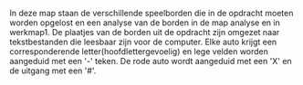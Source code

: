 In deze map staan de verschillende speelborden die in de opdracht moeten worden opgelost en een analyse van de borden in de map analyse en in werkmap1. De plaatjes van de borden uit de opdracht zijn omgezet naar tekstbestanden die leesbaar zijn voor de computer. Elke auto krijgt een corresponderende letter(hoofdlettergevoelig) en lege velden worden aangeduid met een '-' teken. De rode auto wordt aangeduid met een 'X' en de uitgang met een '#'. 

